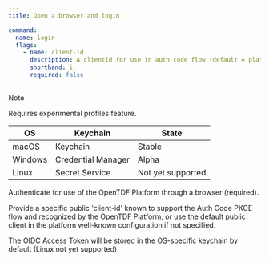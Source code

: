 ```yaml
---
title: Open a browser and login

command:
  name: login
  flags:
    - name: client-id
      description: A clientId for use in auth code flow (default = platform well-known public_client_id)
      shorthand: i
      required: false
---
```


> [!NOTE]
> Requires experimental profiles feature.
>
> | OS | Keychain | State |
> | --- | --- | --- |
> | macOS | Keychain | Stable |
> | Windows | Credential Manager | Alpha |
> | Linux | Secret Service | Not yet supported |

Authenticate for use of the OpenTDF Platform through a browser (required).

Provide a specific public 'client-id' known to support the Auth Code PKCE flow and recognized
by the OpenTDF Platform, or use the default public client in the platform well-known configuration if not specified.

The OIDC Access Token will be stored in the OS-specific keychain by default (Linux not yet supported).
